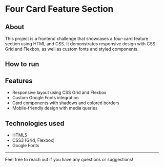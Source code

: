 # Four Card Feature Section

## About
This project is a frontend challenge that showcases a four-card feature section using HTML and CSS. It demonstrates responsive design with CSS Grid and Flexbox, as well as custom fonts and styled components.

## How to run


## Features
- Responsive layout using CSS Grid and Flexbox
- Custom Google Fonts integration
- Card components with shadows and colored borders
- Mobile-friendly design with media queries

## Technologies used
- HTML5
- CSS3 (Grid, Flexbox)
- Google Fonts


-------------


Feel free to reach out if you have any questions or suggestions!
